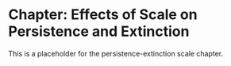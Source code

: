 # Chapter\: Effects of Scale on Persistence and Extinction

This is a placeholder for the persistence-extinction scale chapter.

